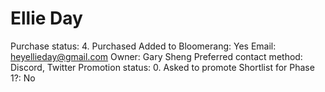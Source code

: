 # Ellie Day

Purchase status: 4. Purchased
Added to Bloomerang: Yes
Email: heyellieday@gmail.com
Owner: Gary Sheng
Preferred contact method: Discord, Twitter
Promotion status: 0. Asked to promote
Shortlist for Phase 1?: No